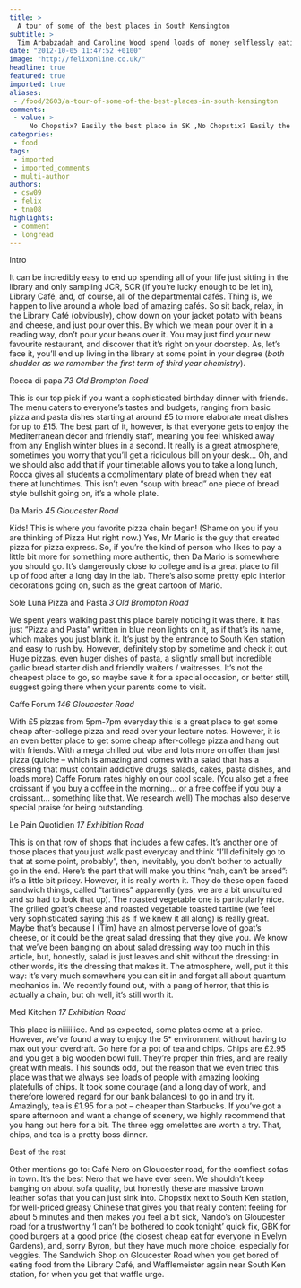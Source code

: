 ```yaml
---
title: >
  A tour of some of the best places in South Kensington
subtitle: >
  Tim Arbabzadah and Caroline Wood spend loads of money selflessly eating out every night to bring you the best from the local area
date: "2012-10-05 11:47:52 +0100"
image: "http://felixonline.co.uk/"
headline: true
featured: true
imported: true
aliases:
 - /food/2603/a-tour-of-some-of-the-best-places-in-south-kensington
comments:
 - value: >
     No Chopstix? Easily the best place in SK ,No Chopstix? Easily the best place in SK
categories:
 - food
tags:
 - imported
 - imported_comments
 - multi-author
authors:
 - csw09
 - felix
 - tna08
highlights:
 - comment
 - longread
---
```


Intro

It can be incredibly easy to end up spending all of your life just sitting in the library and only sampling JCR, SCR (if you’re lucky enough to be let in), Library Café, and, of course, all of the departmental cafés. Thing is, we happen to live around a whole load of amazing cafés. So sit back, relax, in the Library Café (obviously), chow down on your jacket potato with beans and cheese, and just pour over this. By which we mean pour over it in a reading way, don’t pour your beans over it. You may just find your new favourite restaurant, and discover that it’s right on your doorstep. As, let’s face it, you’ll end up living in the library at some point in your degree (*both shudder as we remember the first term of third year chemistry*).

Rocca di papa _73 Old Brompton Road_

This is our top pick if you want a sophisticated birthday dinner with friends. The menu caters to everyone’s tastes and budgets, ranging from basic pizza and pasta dishes starting at around £5 to more elaborate meat dishes for up to £15. The best part of it, however, is that everyone gets to enjoy the Mediterranean décor and friendly staff, meaning you feel whisked away from any English winter blues in a second. It really is a great atmosphere, sometimes you worry that you’ll get a ridiculous bill on your desk... Oh, and we should also add that if your timetable allows you to take a long lunch, Rocca gives all students a complimentary plate of bread when they eat there at lunchtimes. This isn’t even “soup with bread” one piece of bread style bullshit going on, it’s a whole plate.

Da Mario _45 Gloucester Road_

Kids! This is where you favorite pizza chain began! (Shame on you if you are thinking of Pizza Hut right now.) Yes, Mr Mario is the guy that created pizza for pizza express. So, if you’re the kind of person who likes to pay a little bit more for something more authentic, then Da Mario is somewhere you should go. It’s dangerously close to college and is a great place to fill up of food after a long day in the lab. There’s also some pretty epic interior decorations going on, such as the great cartoon of Mario.

Sole Luna Pizza and Pasta _3 Old Brompton Road_

We spent years walking past this place barely noticing it was there. It has just “Pizza and Pasta” written in blue neon lights on it, as if that’s its name, which makes you just blank it. It’s just by the entrance to South Ken station and easy to rush by. However, definitely stop by sometime and check it out. Huge pizzas, even huger dishes of pasta, a slightly small but incredible garlic bread starter dish and friendly waiters / waitresses. It’s not the cheapest place to go, so maybe save it for a special occasion, or better still, suggest going there when your parents come to visit.

Caffe Forum _146 Gloucester Road_

With £5 pizzas from 5pm-7pm everyday this is a great place to get some cheap after-college pizza and read over your lecture notes. However, it is an even better place to get some cheap after-college pizza and hang out with friends. With a mega chilled out vibe and lots more on offer than just pizza (quiche – which is amazing and comes with a salad that has a dressing that must contain addictive drugs, salads, cakes, pasta dishes, and loads more) Caffe Forum rates highly on our cool scale. (You also get a free croissant if you buy a coffee in the morning... or a free coffee if you buy a croissant... something like that. We research well) The mochas also deserve special praise for being outstanding.

Le Pain Quotidien _17 Exhibition Road_

This is on that row of shops that includes a few cafes. It’s another one of those places that you just walk past everyday and think “I’ll definitely go to that at some point, probably”, then, inevitably, you don’t bother to actually go in the end.
 Here’s the part that will make you think “nah, can’t be arsed”: it’s a little bit pricey. However, it is really worth it. They do these open faced sandwich things, called “tartines” apparently (yes, we are a bit uncultured and so had to look that up). The roasted vegetable one is particularly nice. The grilled goat’s cheese and roasted vegetable toasted tartine (we feel very sophisticated saying this as if we knew it all along) is really great. Maybe that’s because I (Tim) have an almost perverse love of goat’s cheese, or it could be the great salad dressing that they give you. We know that we’ve been banging on about salad dressing way too much in this article, but, honestly, salad is just leaves and shit without the dressing: in other words, it’s the dressing that makes it.
 The atmosphere, well, put it this way: it’s very much somewhere you can sit in and forget all about quantum mechanics in. We recently found out, with a pang of horror, that this is actually a chain, but oh well, it’s still worth it.

Med Kitchen _17 Exhibition Road_

This place is niiiiiiice. And as expected, some plates come at a price. However, we’ve found a way to enjoy the 5* environment without having to max out your overdraft. Go here for a pot of tea and chips. Chips are £2.95 and you get a big wooden bowl full. They’re proper thin fries, and are really great with meals. This sounds odd, but the reason that we even tried this place was that we always see loads of people with amazing looking platefulls of chips. It took some courage (and a long day of work, and therefore lowered regard for our bank balances) to go in and try it. Amazingly, tea is £1.95 for a pot – cheaper than Starbucks. If you’ve got a spare afternoon and want a change of scenery, we highly recommend that you hang out here for a bit. The three egg omelettes are worth a try. That, chips, and tea is a pretty boss dinner.

Best of the rest

Other mentions go to: Café Nero on Gloucester road, for the comfiest sofas in town. It’s the best Nero that we have ever seen. We shouldn’t keep banging on about sofa quality, but honestly these are massive brown leather sofas that you can just sink into. Chopstix next to South Ken station, for well-priced greasy Chinese that gives you that really content feeling for about 5 minutes and then makes you feel a bit sick, Nando’s on Gloucester road for a trustworthy ‘I can’t be bothered to cook tonight’ quick fix, GBK for good burgers at a good price (the closest cheap eat for everyone in Evelyn Gardens), and, sorry Byron, but they have much more choice, especially for veggies. The Sandwich Shop on Gloucester Road when you get bored of eating food from the Library Café, and Wafflemeister again near South Ken station, for when you get that waffle urge.
